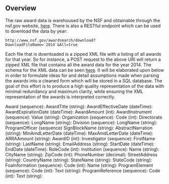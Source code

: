 ## Overview

The raw award data is warehoused by the NSF and obtainable through the nsf.gov website,
[here](http://www.nsf.gov/awardsearch/download.jsp). There is also a RESTful endpoint which
can be used to download the data by year:

    http://www.nsf.gov/awardsearch/download?DownloadFileName=`2014`&All=true
  
Each file that is downloaded is a zipped XML file with a listing of all awards for that year.
So for instance, a POST request to the above URI will return a zipped XML file that contains
all the award data for the year 2014. The schema for the XML data can be seen
[here](http://www.nsf.gov/awardsearch/resources/Award.xsd). It will be elaborated upon below
in order to formulate ideas for and detail assumptions made when parsing the awards into a
cleaned form which will be stored in a SQL database. The goal of this effort is to produce a
high quality representation of the data with minimal redundancy and maximum clarity, while
ensuring the XML representation of the awards is interpreted correctly.


  Award (sequence):
    AwardTitle (string):
    AwardEffectiveDate (dateTime):
    AwardExpirationDate (dateTime):
    AwardAmount (int):
    AwardInstrument (sequence):
      Value (string):
    Organization (sequence):
      Code (int):
      Directorate (sequence):
        LongName (string):
      Division (sequence):
        LongName (string):
    ProgramOfficer (sequence)
      SignBlockName (string):
    AbstractNarration (string):
    MinAmdLetterDate (dateTime):
    MaxAmdLetterDate (dateTime):
    ARRAAmount (string):
    AwardID (int):
    Investigator (sequence):
      FirstName (string):
      LastName (string):
      EmailAddress (string):
      StartDate (dateTime):
      EndDate (dateTime):
      RoleCode (int):
    Institution (sequence):
      Name (string):
      CityName (string):
      ZipCode (int):
      PhoneNumber (decimal):
      StreetAddress (string):
      CountryName (string):
      StateName (string):
      StateCode (string):
    FoaInformation (sequence):
      Code (int):
      Name (string):
    ProgramElement (sequence):
      Code (int):
      Text (string):
    ProgramReference (sequence):
      Code (int):
      Text (string):
